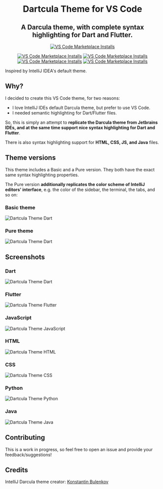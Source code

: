 <h1 align="center"> Dartcula Theme for VS Code </h1>
<h2 align="center"> A Darcula theme, with complete syntax highlighting for Dart and Flutter. </h2>

<p align="center">
  <a href="vscode:extension/minas-giannekas.dartcula-theme">
    <img alt="VS Code Marketplace Installs" src="https://raw.githubusercontent.com/whiplashoo/dartcula-theme/main/theme-icon.png"></a>
    </a>
</p>

<p align="center">
  <a href="https://open.vscode.dev/minas-giannekas/dartcula-theme">
    <img alt="VS Code Marketplace Installs" src="https://img.shields.io/static/v1?logo=visualstudiocode&label=&message=Open%20in%20Visual%20Studio%20Code&labelColor=2c2c32&color=007acc&logoColor=007acc"></a>
  <a href="https://marketplace.visualstudio.com/items?itemName=minas-giannekas.dartcula-theme">
    <img alt="VS Code Marketplace Installs" src="https://img.shields.io/visual-studio-marketplace/d/minas-giannekas.dartcula-theme"></a>
  <a href="https://marketplace.visualstudio.com/items?itemName=minas-giannekas.dartcula-theme">
    <img alt="VS Code Marketplace Installs" src="https://img.shields.io/visual-studio-marketplace/i/minas-giannekas.dartcula-theme"></a>
    <a href="https://marketplace.visualstudio.com/items?itemName=minas-giannekas.dartcula-theme">
    <img alt="VS Code Marketplace Installs" src="https://img.shields.io/visual-studio-marketplace/v/minas-giannekas.dartcula-theme"></a>
</p>

Inspired by IntelliJ IDEA's default theme.

## Why?
I decided to create this VS Code theme, for two reasons:

- I love IntelliJ IDEs default Darcula theme, but prefer to use VS Code.
- I needed semantic highlighting for Dart/Flutter files.

So, this is simply an attempt to **replicate the Darcula theme from Jetbrains IDEs, and at the same time support nice syntax highlighting for Dart and Flutter**. 

There is also syntax highlighting support for **HTML, CSS, JS, and Java** files.

## Theme versions
This theme includes a Basic and a Pure version. They both have the exact same syntax highlighting properties. 

The Pure version **additionally replicates the color scheme of IntelliJ editors' interface**, e.g. the color of the sidebar, the terminal, the tabs, and so on:

### Basic theme
<img src="https://raw.githubusercontent.com/whiplashoo/dartcula-theme/main/public/img/dartcula.dart.basic.png" alt="Dartcula Theme Dart"/>

### Pure theme
<img src="https://raw.githubusercontent.com/whiplashoo/dartcula-theme/main/public/img/dartcula.dart.pure.png" alt="Dartcula Theme Dart"/>

## Screenshots

### Dart
<img src="https://raw.githubusercontent.com/whiplashoo/dartcula-theme/main/public/img/dartcula.dart.basic.png" alt="Dartcula Theme Dart"/>

### Flutter 
<img src="https://raw.githubusercontent.com/whiplashoo/dartcula-theme/main/public/img/dartcula.flutter.pure.png" alt="Dartcula Theme Flutter"/>

### JavaScript
<img src="https://raw.githubusercontent.com/whiplashoo/dartcula-theme/main/public/img/dartcula.js.basic.png" alt="Dartcula Theme JavaScript"/>

### HTML
<img src="https://raw.githubusercontent.com/whiplashoo/dartcula-theme/main/public/img/dartcula.html.pure.png" alt="Dartcula Theme HTML"/>

### CSS
<img src="https://raw.githubusercontent.com/whiplashoo/dartcula-theme/main/public/img/dartcula.css.basic.png" alt="Dartcula Theme CSS"/>

### Python
<img src="https://raw.githubusercontent.com/whiplashoo/dartcula-theme/main/public/img/dartcula.python.pure.png" alt="Dartcula Theme Python"/>

### Java
<img src="https://raw.githubusercontent.com/whiplashoo/dartcula-theme/main/public/img/dartcula.java.basic.png" alt="Dartcula Theme Java"/>

## Contributing
This is a work in progress, so feel free to open an issue and provide your feedback/suggestions!

## Credits
IntelliJ Darcula theme creator: [Konstantin Bulenkov](https://twitter.com/bulenkov)